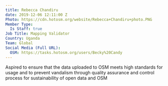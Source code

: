 ```yaml
---
title: Rebecca Chandiru
date: 2019-12-06 12:11:00 Z
Photo: https://cdn.hotosm.org/website/Rebecca+Chandiru+photo.PNG
Member Type:
  Is Staff: true
Job Title: Mapping Validator
Country: Uganda
Team: Global
Social Media (Full URL):
  OSM: https://tasks.hotosm.org/users/Becky%20Candy
---
```


Aspired to ensure that the data uploaded to  OSM meets high standards for usage and to prevent vandalism through quality assurance and control process for  sustainability of open data and OSM